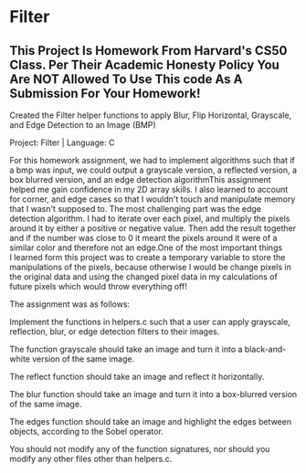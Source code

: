 # Filter
## This Project Is Homework From Harvard's CS50 Class. Per Their Academic Honesty Policy You Are NOT Allowed To Use This code As A Submission For Your Homework!

Created the Filter helper functions to apply Blur, Flip Horizontal, Grayscale, and Edge Detection to an Image (BMP)

Project: Filter | Language: C‍

For this homework assignment, we had to implement algorithms such that if a bmp was input, we could output a grayscale version, a reflected version, a box blurred version, and an edge detection algorithmThis assignment helped me gain confidence in my 2D array skills. I also learned to account for corner, and edge cases so that I wouldn't touch and manipulate memory that I wasn't supposed to. The most challenging part was the edge detection algorithm. I had to iterate over each pixel, and multiply the pixels around it by either a positive or negative value. Then add the result together and if the number was close to 0 it meant the pixels around it were of a similar color and therefore not an edge.One of the most important things I learned form this project was to create a temporary variable to store the manipulations of the pixels, because otherwise I would be change pixels in the original data and using the changed pixel data in my calculations of future pixels which would throw everything off!

The assignment was as follows:

Implement the functions in helpers.c such that a user can apply grayscale, reflection, blur, or edge detection filters to their images.

The function grayscale should take an image and turn it into a black-and-white version of the same image.

The reflect function should take an image and reflect it horizontally.

The blur function should take an image and turn it into a box-blurred version of the same image.

The edges function should take an image and highlight the edges between objects, according to the Sobel operator.

You should not modify any of the function signatures, nor should you modify any other files other than helpers.c.
